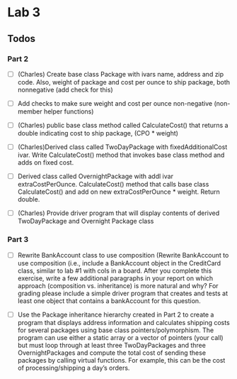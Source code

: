 # Lab 3

## Todos
### Part 2
- [ ] (Charles) Create base class Package with ivars name, address and zip code. Also, weight of package and cost per ounce to ship package, both nonnegative (add check for this)
- [ ] Add checks to make sure weight and cost per ounce non-negative (non-member helper functions)
- [ ] (Charles) public base class method called CalculateCost() that returns a double indicating cost to ship package, (CPO * weight)
- [ ] (Charles)Derived class called TwoDayPackage with fixedAdditionalCost ivar. Write
    CalculateCost() method that invokes base class method and adds on fixed
    cost.
- [ ] Derived class called OvernightPackage with addl ivar extraCostPerOunce. CalculateCost() method that calls base class CalculateCost() and add on new extraCostPerOunce * weight.
    Return double. 
- [ ] (Charles) Provide driver program that will display contents of derived
    TwoDayPackage and Overnight Package class


### Part 3
- [ ] Rewrite BankAccount class to use composition (Rewrite BankAccount to use
    composition (i.e., include a BankAccount
    object in the CreditCard class, similar to lab #1 with cols in a board.
    After you
    complete this exercise, write a few additional paragraphs in your report on
    which approach (composition vs. inheritance) is more natural and why? For
    grading please include a simple driver program that creates and tests at
    least one
    object that contains a bankAccount for this question.

- [ ] Use the Package inheritance hierarchy created in Part 2 to create a
    program that
    displays address information and calculates shipping costs for several
    packages
    using base class pointers/polymorphism. The program can use either a static
    array or a vector of pointers (your call) but must loop through at least
    three
    TwoDayPackages and three OvernightPackages and compute the total cost of
    sending these packages by calling virtual functions. For example, this can
    be the
    cost of processing/shipping a day’s orders.
    
